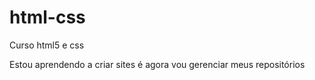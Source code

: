 # html-css
 Curso html5 e css

Estou aprendendo a criar sites é agora vou gerenciar meus repositórios
